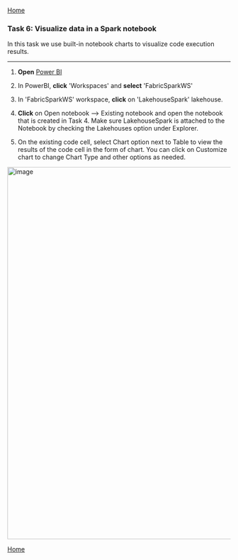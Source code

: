 [Home](README.md) 

### Task 6:  Visualize data in a Spark notebook

In this task we use built-in notebook charts to visualize code execution results.

-----------------------------------------------------------------------------------------

1. **Open** [Power BI](https://app.powerbi.com/)

2. In PowerBI, **click** 'Workspaces' and **select** 'FabricSparkWS'

3. In 'FabricSparkWS' workspace, **click** on 'LakehouseSpark' lakehouse.

4. **Click** on Open notebook --> Existing notebook and open the notebook that is created in Task 4. Make sure LakehouseSpark is attached to the Notebook by checking the Lakehouses option under Explorer.

5. On the existing code cell, select Chart option next to Table to view the results of the code cell in the form of chart. You can click on Customize chart to change Chart Type and other options as needed.
   

<img width="839" alt="image" src="https://github.com/swmannepalli/Fabric-Spark-Fundamentals/assets/84516667/a3e0d05b-9f3f-41e9-b821-4454706150e0">


[Home](README.md) 


